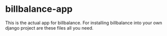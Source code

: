 billbalance-app
===============

This is the actual app for billbalance. For installing billbalance into your own django project are these files all you need.
